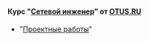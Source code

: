 #### Курс "[Сетевой инженер](https://otus.ru/lessons/setevoy-inzhener-basic/)" от [OTUS.RU](https://otus.ru/)

- "[Проектные работы](https://github.com/Mr-Philip/-Otus-Network-Engineer-/tree/main/laboratory%20works/iOS%20commands.%20Basic%20device%20configuration)"
